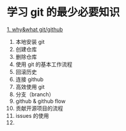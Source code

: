 # 学习 git 的最少必要知识

[1. why&what git/github](./git/1_why&what/main.md)

1. 本地安装 git
1. 创建仓库
1. 删除仓库
1. 使用 git 的基本工作流程
1. 回滚历史
1. 连接 github
1. 高效使用 git
1. 分支（branch）
1. github & github flow
1. 贡献开源项目的流程
1. issues 的使用
1.
